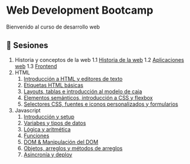 # Web Development Bootcamp

Bienvenido al curso de desarrollo web

## :bookmark_tabs: Sesiones
1. Historia y conceptos de la web
    1.1 [Historia de la web](pre-curso/modulo_1/sesion_1.1)
    1.2 [Aplicaciones web](pre-curso/modulo_1/sesion_1.2)
    1.3 [Frontend](pre-curso/modulo_1/sesion_1.3)
2. HTML  
    1. [Introducción a HTML y editores de texto](pre-curso/modulo_2/sesion_2.1.1)
    2. [Etiquetas HTML básicas](pre-curso/modulo_2/sesion_2.1.2)
    3. [Layouts, tablas e introducción al modelo de caja](pre-curso/modulo_2/sesion_2.1.3)
    4. [Elementos semánticos, introducción a CSS y flexbox](pre-curso/modulo_2/sesion_2.1.4)
    5. [Selectores CSS, fuentes e iconos personalizados y formularios](pre-curso/modulo_2/sesion_2.1.5)
3. Javascript
    1. [Introducción y setup](pre-curso/modulo_3/sesion_3.1)
    2. [Variabes y tipos de datos](pre-curso/modulo_3/sesion_3.2)
    3. [Lógica y aritmética](pre-curso/modulo_3/sesion_3.3)
    4. [Funciones](pre-curso/modulo_3/sesion_3.4)
    5. [DOM & Manipulación del DOM](pre-curso/modulo_3/sesion_3.5)
    6. [Objetos, arreglos y métodos de arreglos](pre-curso/modulo_3/sesion_3.6)
    7. [Asincronía y deploy](pre-curso/modulo_3/sesion_3.7)

